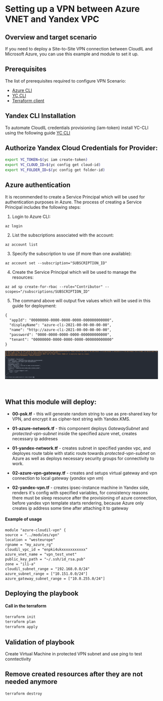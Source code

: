 # Setting up a VPN between Azure VNET and Yandex VPC

## Overview and target scenario
If you need to deploy a Site-to-Site VPN connection between CloudIL and Microsoft Azure, you can use this example and module to set it up.

## Prerequisites

The list of prerequisites required to configure VPN Scenario: 
- [Azure CLI](https://docs.microsoft.com/en-us/cli/azure/install-azure-cli)
- [YC CLI](https://cloudil.co.il/docs/cli/operations/install-cli)
- [Terraform client](https://learn.hashicorp.com/tutorials/terraform/install-cli)

## Yandex СLI Installation
To automate CloudIL credentials provisioning (iam-token) install YC-CLI using the following guide [YC CLI](https://cloudil.co.il/docs/cli/operations/install-cli)


## Authorize Yandex Cloud Credentials for Provider:
```bash
export YC_TOKEN=$(yc iam create-token)
export YC_CLOUD_ID=$(yc config get cloud-id)
export YC_FOLDER_ID=$(yc config get folder-id)
```

## Azure authentication

It is recommended to create a Service Principal which will be used for authentication purposes in Azure.
The process of creating a Service Principal includes the following steps:

1. Login to Azure CLI:
```
az login
```
2. List the subscriptions associated with the account:
```
az account list
```
3. Specify the subscription to use (if more than one available):
```
az account set --subscription="SUBSCRIPTION_ID"
```
4. Create the Service Principal which will be used to manage the resources:
```
az ad sp create-for-rbac --role="Contributor" --scopes="/subscriptions/SUBSCRIPTION_ID"
```
5. The command above will output five values which will be used in this guide for deployment:
```
{
  "appId": "00000000-0000-0000-0000-000000000000",
  "displayName": "azure-cli-2021-00-00-00-00-00",
  "name": "http://azure-cli-2021-00-00-00-00-00",
  "password": "0000-0000-0000-0000-000000000000",
  "tenant": "00000000-0000-0000-0000-000000000000"
}
```
![](./pics/01-azlogin.png)

<br/>

## What this module will deploy:
- **00-psk.tf** - this will generate random string to use as pre-shared key for VPN, and encrypt it as cipher-text string with Yandex.KMS.

- **01-azure-network.tf** - this component deploys *GatewaySubnet* and *protected-vpn-subnet* inside the specified azure vnet, creates necessary ip addreses 
- **01-yandex-network.tf** - creates subnet in specified yandex vpc, and deployes route table with static route towards *protected-vpn-subnet* on Azure as well as deploys necessary security groups for connectivity to work.
- **02-azure-vpn-gateway.tf** - creates and setups virtual gateway and vpn connection to local gateway (*yandex vpn vm*)
- **02-yandex-vpn.tf** - creates ipsec-instance machine in Yandex side, renders it's config with specified variables, for consistency reasons there must be sleep resource after the provisioning of azure connection, before yandex vpn template starts rendering, because Azure only creates ip address some time after attaching it to gateway


#### Example of usage
```HCL
module "azure-cloudil-vpn" {
source = "../modules/vpn"
location = "westeurope"
rgname = "my_azure_rg"
cloudil_vpc_id = "enpki4ukxxxxxxxxxxx"
azure_vnet_name = "vpn_test_vnet"
public_key_path = "~/.ssh/id_rsa.pub"
zone = "il1-a"
cloudil_subnet_range = "192.168.0.0/24"
azure_subnet_range = ["10.151.0.0/24"]
azure_gateway_subnet_range = ["10.0.255.0/24"]
```

## Deploying the playbook
#### Call in the terraform
```bash
terraform init
terraform plan
terraform apply
```

## Validation of playbook
Create Virtual Machine in protected VPN subnet and use ping to test conntectivity

## Remove created resources after they are not needed anymore
```bash
terraform destroy
```


